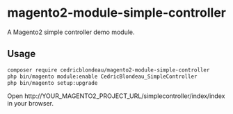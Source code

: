 # magento2-module-simple-controller
A Magento2 simple controller demo module.

## Usage
```bash
composer require cedricblondeau/magento2-module-simple-controller
php bin/magento module:enable CedricBlondeau_SimpleController
php bin/magento setup:upgrade
```
Open http://YOUR_MAGENTO2_PROJECT_URL/simplecontroller/index/index in your browser.
